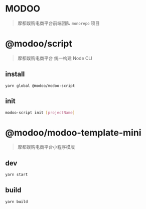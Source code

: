 # MODOO

> 摩都娱购电商平台前端团队 `monorepo` 项目

# @modoo/script

> 摩都娱购电商平台 统一构建 Node CLI

## install

```
yarn global @modoo/modoo-script
```

## init

```bash
modoo-script init [projectName]
```

# @modoo/modoo-template-mini

> 摩都娱购电商平台小程序模版

## dev

```bash
yarn start
```

## build

```bash
yarn build
```
